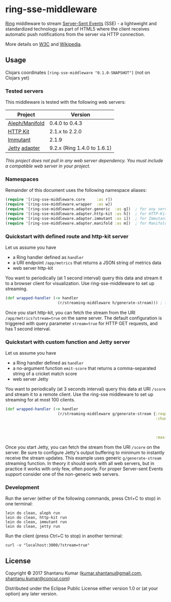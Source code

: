 # ring-sse-middleware

[Ring](https://github.com/ring-clojure/ring) middleware to stream
[Server-Sent Events](http://www.w3schools.com/html/html5_serversentevents.asp) (SSE) - a lightweight and standardized
technology as part of HTML5 where the client receives automatic push notifications from the server via HTTP connection.

More details on [W3C](http://www.w3.org/TR/eventsource/) and [Wikipedia](https://en.wikipedia.org/wiki/Server-sent_events).


## Usage

Clojars coordinates `[ring-sse-middleware "0.1.0-SNAPSHOT"]` (not on Clojars yet)


### Tested servers

This middleware is tested with the following web servers:

| Project                                                                                | Version                     |
|----------------------------------------------------------------------------------------|-----------------------------|
| [Aleph/Manifold](http://aleph.io/)                                                     | 0.4.0 to 0.4.3              |
| [HTTP Kit](http://www.http-kit.org/)                                                   | 2.1.x to 2.2.0              |
| [Immutant](http://immutant.org/)                                                       | 2.1.9                       |
| [Jetty](http://www.eclipse.org/jetty/) [adapter](https://github.com/ring-clojure/ring) | 9.2.x (Ring 1.4.0 to 1.6.1) |

_This project does not pull in any web server dependency. You must include a compatible web server in your project._


### Namespaces

Remainder of this document uses the following namespace aliases:

```clojure
(require '[ring-sse-middleware.core     :as r])
(require '[ring-sse-middleware.wrapper  :as w])
(require '[ring-sse-middleware.adapter.generic  :as g])  ; for any server with no response buffering
(require '[ring-sse-middleware.adapter.http-kit :as h])  ; for HTTP-Kit server only
(require '[ring-sse-middleware.adapter.immutant :as i])  ; for Immutant server only
(require '[ring-sse-middleware.adapter.manifold :as m])  ; for Manifold (Aleph server) only
```

### Quickstart with defined route and http-kit server

Let us assume you have
- a Ring handler defined as `handler`
- a URI endpoint `/app/metrics` that returns a JSON string of metrics data
- web server http-kit

You want to periodically (at 1 second interval) query this data and stream it to a browser client for visualization.
Use ring-sse-middleware to set up streaming.

```clojure
(def wrapped-handler (-> handler
                       (r/streaming-middleware h/generate-stream))) ; for Aleph it would be a/generate-stream
```

Once you start http-kit, you can fetch the stream from the URI `/app/metrics?stream=true` on the same server. The
default configuration is triggered with query parameter `stream=true` for HTTP GET requests, and has 1 second interval.


### Quickstart with custom function and Jetty server

Let us assume you have
- a Ring handler defined as `handler`
- a no-argument function `emit-score` that returns a comma-separated string of a cricket match score
- web server Jetty

You want to periodically (at 3 seconds interval) query this data at URI `/score` and stream it to a remote client.
Use the ring-sse middleware to set up streaming for at most 100 clients.

```clojure
(def wrapped-handler (-> handler
                       (r/streaming-middleware g/generate-stream {:request-matcher (partial r/uri-match "/score")
                                                                  :chunk-generator (-> (fn [_] (emit-score))
                                                                                     (w/wrap-delay 3000)
                                                                                     w/wrap-sse-event
                                                                                     w/wrap-pst)
                                                                  :max-connections 100})))
```

Once you start Jetty, you can fetch the stream from the URI `/score` on the server. Be sure to configure Jetty's output
buffering to minimum to instantly receive the stream updates. This example uses generic `g/generate-stream` streaming
function. In theory it should work with all web servers, but in practice it works with only few, often poorly. For
proper Server-sent Events support consider one of the non-generic web servers.


### Development

Run the server (either of the following commands, press Ctrl+C to stop) in one terminal:

```shell
lein do clean, aleph run
lein do clean, http-kit run
lein do clean, immutant run
lein do clean, jetty run
```

Run the client (press Ctrl+C to stop) in another terminal:

```shell
curl -v "localhost:3000/?stream=true"
```


## License

Copyright © 2017 Shantanu Kumar (kumar.shantanu@gmail.com, shantanu.kumar@concur.com)

Distributed under the Eclipse Public License either version 1.0 or (at
your option) any later version.
